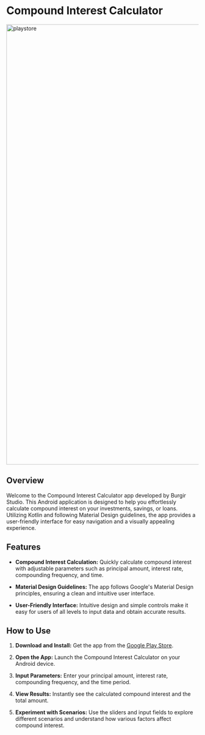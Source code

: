 # Compound Interest Calculator
<img width="1151" alt="playstore" src="https://github.com/willburgir/CompoundInterestCalculator/assets/68487952/a4fe14ab-7df1-40f9-8500-258bf2c19266">

## Overview

Welcome to the Compound Interest Calculator app developed by Burgir Studio. This Android application is designed to help you effortlessly calculate compound interest on your investments, savings, or loans. Utilizing Kotlin and following Material Design guidelines, the app provides a user-friendly interface for easy navigation and a visually appealing experience.

## Features

- **Compound Interest Calculation:** Quickly calculate compound interest with adjustable parameters such as principal amount, interest rate, compounding frequency, and time.

- **Material Design Guidelines:** The app follows Google's Material Design principles, ensuring a clean and intuitive user interface.

- **User-Friendly Interface:** Intuitive design and simple controls make it easy for users of all levels to input data and obtain accurate results.


## How to Use

1. **Download and Install:** Get the app from the [Google Play Store](https://play.google.com/store/apps/developer?id=Burgir+Studio).

2. **Open the App:** Launch the Compound Interest Calculator on your Android device.

3. **Input Parameters:** Enter your principal amount, interest rate, compounding frequency, and the time period.

4. **View Results:** Instantly see the calculated compound interest and the total amount.

5. **Experiment with Scenarios:** Use the sliders and input fields to explore different scenarios and understand how various factors affect compound interest.


